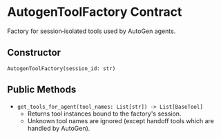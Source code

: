 # AutogenToolFactory Contract

Factory for session‑isolated tools used by AutoGen agents.

## Constructor
`AutogenToolFactory(session_id: str)`

## Public Methods
- `get_tools_for_agent(tool_names: List[str]) -> List[BaseTool]`
  - Returns tool instances bound to the factory's session.
  - Unknown tool names are ignored (except handoff tools which are handled by AutoGen).
